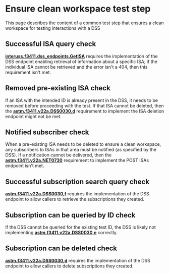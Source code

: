 # Ensure clean workspace test step

This page describes the content of a common test step that ensures a clean workspace for testing interactions with a DSS

## Successful ISA query check

**[interuss.f3411.dss_endpoints.GetISA](../../../../../../requirements/interuss/f3411/dss_endpoints.md)** requires the implementation of the DSS endpoint enabling retrieval of information about a specific ISA; if the individual ISA cannot be retrieved and the error isn't a 404, then this requirement isn't met.

## Removed pre-existing ISA check

If an ISA with the intended ID is already present in the DSS, it needs to be removed before proceeding with the test.  If that ISA cannot be deleted, then the **[astm.f3411.v22a.DSS0030,d](../../../../../../requirements/astm/f3411/v22a.md)** requirement to implement the ISA deletion endpoint might not be met.

## Notified subscriber check

When a pre-existing ISA needs to be deleted to ensure a clean workspace, any subscribers to ISAs in that area must be notified (as specified by the DSS).  If a notification cannot be delivered, then the **[astm.f3411.v22a.NET0730](../../../../../../requirements/astm/f3411/v22a.md)** requirement to implement the POST ISAs endpoint isn't met.

## Successful subscription search query check

**[astm.f3411.v22a.DSS0030,f](../../../../../../requirements/astm/f3411/v22a.md)** requires the implementation of the DSS endpoint to allow callers to retrieve the subscriptions they created.

## Subscription can be queried by ID check

If the DSS cannot be queried for the existing test ID, the DSS is likely not implementing **[astm.f3411.v22a.DSS0030,e](../../../../../../requirements/astm/f3411/v22a.md)** correctly.

## Subscription can be deleted check

**[astm.f3411.v22a.DSS0030,d](../../../../../../requirements/astm/f3411/v22a.md)** requires the implementation of the DSS endpoint to allow callers to delete subscriptions they created.
